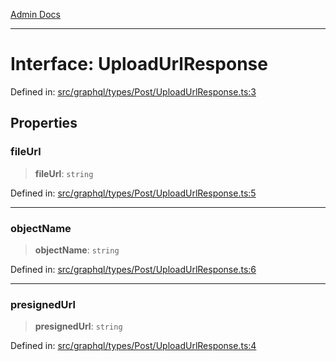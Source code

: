 [Admin Docs](/)

***

# Interface: UploadUrlResponse

Defined in: [src/graphql/types/Post/UploadUrlResponse.ts:3](https://github.com/PratapRathi/talawa-api/blob/8c6154f4daaa502448d207545feda14b4d146e99/src/graphql/types/Post/UploadUrlResponse.ts#L3)

## Properties

### fileUrl

> **fileUrl**: `string`

Defined in: [src/graphql/types/Post/UploadUrlResponse.ts:5](https://github.com/PratapRathi/talawa-api/blob/8c6154f4daaa502448d207545feda14b4d146e99/src/graphql/types/Post/UploadUrlResponse.ts#L5)

***

### objectName

> **objectName**: `string`

Defined in: [src/graphql/types/Post/UploadUrlResponse.ts:6](https://github.com/PratapRathi/talawa-api/blob/8c6154f4daaa502448d207545feda14b4d146e99/src/graphql/types/Post/UploadUrlResponse.ts#L6)

***

### presignedUrl

> **presignedUrl**: `string`

Defined in: [src/graphql/types/Post/UploadUrlResponse.ts:4](https://github.com/PratapRathi/talawa-api/blob/8c6154f4daaa502448d207545feda14b4d146e99/src/graphql/types/Post/UploadUrlResponse.ts#L4)
